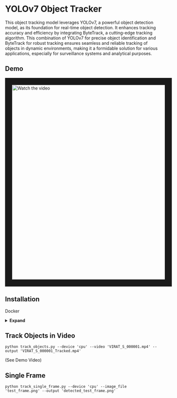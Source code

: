 # YOLOv7 Object Tracker

This object tracking model leverages YOLOv7, a powerful object detection model, as its foundation for real-time object detection. It enhances tracking accuracy and efficiency by integrating ByteTrack, a cutting-edge tracking algorithm. This combination of YOLOv7 for precise object identification and ByteTrack for robust tracking ensures seamless and reliable tracking of objects in dynamic environments, making it a formidable solution for various applications, especially for surveillance systems and analytical purposes.

## Demo

<a href="http://www.youtube.com/watch?feature=player_embedded&v=64Ys7Xj4Iho" target="_blank">
 <img src="http://img.youtube.com/vi/64Ys7Xj4Iho/maxresdefault.jpg" alt="Watch the video" width="1280" height="640" border="23" />
</a>

## Installation

Docker
<details><summary> <b>Expand</b> </summary>
  
```shell
docker pull thestralmoon/yolov7_object_tracker:first_commit

docker run --name yolov7_tracker -t -d thestralmoon/yolov7_object_tracker:first_commit

docker exec -it yolov7_tracker bash 
```

</details>

## Track Objects in Video

```shell
python track_objects.py --device 'cpu' --video 'VIRAT_S_000001.mp4' --output 'VIRAT_S_000001_Tracked.mp4' 
```

(See Demo Video)

## Single Frame

```shell
python track_single_frame.py --device 'cpu' --image_file 'test_frame.png' --output 'detected_test_frame.png'
```


